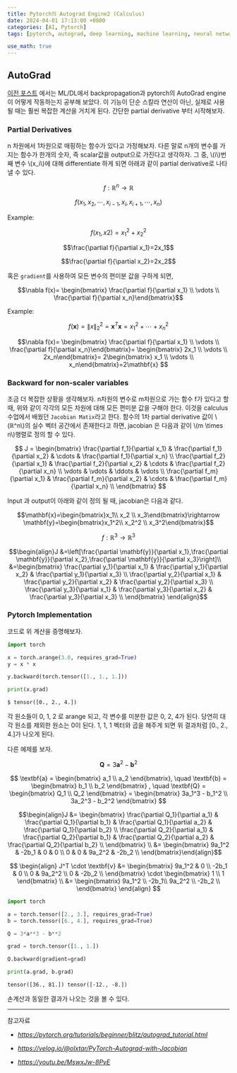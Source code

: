 ```yaml
---
title: Pytorch의 Autograd Engine2 (Calculus)
date: 2024-04-01 17:13:00 +0800
categories: [AI, Pytorch]
tags: [pytorch, autograd, deep learning, machine learning, neural networks, gradient descent, backpropagation, computational graphs, pytorch tutorial]

use_math: true
---
```


## AutoGrad
[이전 포스트](../pytorch-autograd) 에서는 ML/DL에서 backpropagation과 pytorch의 AutoGrad engine이 어떻게 작동하는지 공부해 보았다. 이 기능이 단순 스칼라 연산이 아닌, 실제로 사용 될 때는 훨씬 복잡한 계산을 거치게 된다. 간단한 partial derivative 부터 시작해보자.

### Partial Derivatives
n 차원에서 1차원으로 매핑하는 함수가 있다고 가정해보자. 다른 말로 n개의 변수를 가지는 함수가 한개의 숫자, 즉 scalar값을 output으로 가진다고 생각하자. 그 중, \\(i\\)번째 변수 \\(x_i\\)에 대해 differentiate 하게 되면 아래과 같이 partial derivative로 나타낼 수 있다.

$$
f:ℝ^{n} \rightarrow ℝ
$$

$$f(x_1, x_2, \cdots, x_{i-1}, x_i, x_{i+1}, \cdots, x_n)$$

Example:


$$f(x_1, x2)=x^2_1+x^2_2$$

$$\frac{\partial f}{\partial x_1}=2x_1$$

$$\frac{\partial f}{\partial x_2}=2x_2$$

혹은 `gradient`를 사용하여 모든 변수의 편미분 값을 구하게 되면,

$$\nabla f(x)= \begin{bmatrix}
\frac{\partial f}{\partial x_1} \\
\vdots \\
\frac{\partial f}{\partial x_n}\end{bmatrix}$$

Example:


$$f(\mathbf{x})=\left\|x\right\|_{2}^2=\mathbf{x}^T\mathbf{x}=x_1^2+\cdots+x_n^2$$

$$\nabla f(x)= \begin{bmatrix}
\frac{\partial f}{\partial x_1} \\
\vdots \\
\frac{\partial f}{\partial x_n}\end{bmatrix}=
\begin{bmatrix}
2x_1 \\
\vdots \\
2x_n\end{bmatrix}=
2\begin{bmatrix}
x_1 \\
\vdots \\
x_n\end{bmatrix}=2\mathbf{x} $$

### Backward for non-scaler variables
조금 더 복잡한 상황을 생각해보자. n차원의 변수로 m차원으로 가는 함수 f가 있다고 할때, 위와 같이 각각의 모든 차원에 대해 모든 편미분 값을 구해야 한다. 이것을 calculus 수업에서 배웠던 `Jacobian Matix`라고 한다. 함수의 1차 partial derivative 값이 \\(ℝ^n\\)의 실수 벡터 공간에서 존재한다고 하면, jacobian 은 다음과 같이 \\(m \times n\\)행렬로 정의 할 수 있다.

$$
J = 
\begin{bmatrix}
    \frac{\partial f_1}{\partial x_1} & \frac{\partial f_1}{\partial x_2} & \cdots & \frac{\partial f_1}{\partial x_n} \\
    \frac{\partial f_2}{\partial x_1} & \frac{\partial f_2}{\partial x_2} & \cdots & \frac{\partial f_2}{\partial x_n} \\
    \vdots & \vdots & \ddots & \vdots \\
    \frac{\partial f_m}{\partial x_1} & \frac{\partial f_m}{\partial x_2} & \cdots & \frac{\partial f_m}{\partial x_n} \\
\end{bmatrix}
$$

Input 과 output이 아래와 같이 정의 될 때, jacobian은 다음과 같다. 

$$\mathbf{x}=\begin{bmatrix}x_1\\ x_2 \\ x_3\end{bmatrix}\rightarrow 
\mathbf{y}=\begin{bmatrix}x_1^2\\ x_2^2 \\ x_3^2\end{bmatrix}$$

$$f:ℝ^3 \rightarrow ℝ^3$$

$$\begin{align}J
&=\left[\frac{\partial \mathbf{y}}{\partial x_1},\frac{\partial \mathbf{y}}{\partial x_2},\frac{\partial \mathbf{y}}{\partial x_3}\right]\\
&=\begin{bmatrix}
    \frac{\partial y_1}{\partial x_1} & \frac{\partial y_1}{\partial x_2} & \frac{\partial y_1}{\partial x_3} \\
    \frac{\partial y_2}{\partial x_1} & \frac{\partial y_2}{\partial x_2} & \frac{\partial y_2}{\partial x_3} \\
    \frac{\partial y_3}{\partial x_1} & \frac{\partial y_3}{\partial x_2} & \frac{\partial y_3}{\partial x_3} \\
\end{bmatrix}
\end{align}$$

### Pytorch Implementation
코드로 위 계산을 증명해보자.
```python
import torch

x = torch.arange(3.0, requires_grad=True)
y = x * x

y.backward(torch.tensor([1., 1., 1.]))

print(x.grad)
```

```console
$ tensor([0., 2., 4.])
```

각 원소들이 0, 1, 2 로 arange 되고, 각 변수를 미분한 값은 0, 2, 4가 된다. 당연히 대각 원소를 제외한 원소는 0이 된다. 1, 1, 1 벡터와 곱을 해주게 되면 위 결과처럼 [0., 2., 4.]가 나오게 된다.


다른 예제를 보자.

$$
\textbf{Q} = 3\textbf{a}^2 - \textbf{b}^2
$$


$$
\textbf{a} = \begin{bmatrix} a_1 \\ a_2 \end{bmatrix}, \quad \textbf{b} = \begin{bmatrix} b_1 \\ b_2 \end{bmatrix}
, \quad 
\textbf{Q} = \begin{bmatrix} Q_1 \\ Q_2 \end{bmatrix} = \begin{bmatrix} 3a_1^3 - b_1^2 \\ 3a_2^3 - b_2^2 \end{bmatrix}
$$

$$\begin{align}J 
&= \begin{bmatrix}
\frac{\partial Q_1}{\partial a_1} & \frac{\partial Q_1}{\partial b_1} & \frac{\partial Q_1}{\partial a_2} & \frac{\partial Q_1}{\partial b_2} \\
\frac{\partial Q_2}{\partial a_1} & \frac{\partial Q_2}{\partial b_1} & \frac{\partial Q_2}{\partial a_2} & \frac{\partial Q_2}{\partial b_2} \\
\end{bmatrix} \\
&= \begin{bmatrix}
9a_1^2 & -2b_1 & 0 & 0 \\
0 & 0 & 9a_2^2 & -2b_2 \\
\end{bmatrix}\end{align}$$

$$
\begin{align}
J^T \cdot \textbf{v} &= \begin{bmatrix}
9a_1^2 & 0 \\
-2b_1 & 0 \\
0 & 9a_2^2 \\
0 & -2b_2 \\
\end{bmatrix} \cdot \begin{bmatrix} 1 \\ 1 \end{bmatrix} \\
&= 
\begin{bmatrix}
9a_1^2 \\
-2b_1\\
9a_2^2 \\
-2b_2 \\
\end{bmatrix}
\end{align}
$$

```python
import torch

a = torch.tensor([2., 3.], requires_grad=True)
b = torch.tensor([6., 4.], requires_grad=True)

Q = 3*a**3 - b**2

grad = torch.tensor([1., 1.])

Q.backward(gradient=grad)

print(a.grad, b.grad)
```

```console
tensor([36., 81.]) tensor([-12., -8.])
```

손계산과 동일한 결과가 나오는 것을 볼 수 있다.

---
참고자료
- *<https://pytorch.org/tutorials/beginner/blitz/autograd_tutorial.html>*

- *<https://velog.io/@olxtar/PyTorch-Autograd-with-Jacobian>*

- *<https://youtu.be/MswxJw-8PvE>*